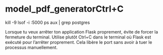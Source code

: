 # model_pdf_generatorCtrl+C 
kill -9
lsof -i :5000
ps aux | grep postgres

Lorsque tu veux arrêter ton application Flask proprement, évite de forcer la fermeture du terminal. Utilise plutôt Ctrl+C dans le terminal où Flask est exécuté pour l’arrêter proprement. Cela libère le port sans avoir à tuer le processus manuellement.